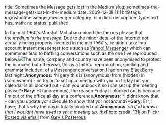 title: Sometimes the Message gets lost in the Medium 
slug: sometimes-the-message-gets-lost-in-the-medium
date: 2009-12-08 11:11:49
tags: im,instantmessenger,messenger
category: blog
link: 
description: 
type: text
has_math: no
status: published

In the mid 1960's Marshall McLuhan coined the famous phrase that the [*medium is the message*](https://en.wikipedia.org/wiki/The_medium_is_the_message "https://en.wikipedia.org/wiki/The_medium_is_the_message"). Due to the minor detail of the Internet not actually being properly invented in the mid 1960's, he didn't take into account instant messenger tools such as [Yahoo! Messenger](https://messenger.yahoo.com/ "https://messenger.yahoo.com/") which can sometimes lead to baffling conversations such as the one I've reproduced below.[![](https://farm4.static.flickr.com/3521/3855514193_33bc30bb65.jpg)](https://www.flickr.com/photos/knighthawk/3855514193/ "https://www.flickr.com/photos/knighthawk/3855514193/")The name, company and country have been anonymised to protect the innocent but otherwise, this is a faithful reproduction, spelling and grammar included, of a Messenger conversation I had on my BlackBerry last night.**Anonymous**: *hi gary this is (anonymous) from (hidden) in (somewhere) - im trying to set up a meetign with you on friday but yor calendar is all blocked out - can you unblock it so i can set up the meeting please?***Gary**: Hi (anonymous), the reason Friday is blocked out is because I'm out of the office all day at a conference.**Anonymous**: *i didnt know that - can you update yor schedule to show that yor not around?***Gary**: Err, I have; that's why the day is totally blocked out.**Anonymous**: *oh if id known that i wouldnt have tryed to set a meeting up. thx*Photo credit: [131j on Flickr](https://www.flickr.com/photos/knighthawk/3855514193/ "https://www.flickr.com/photos/knighthawk/3855514193/")  [Posted via email](https://posterous.com "https://posterous.com") from [Gary's Posterous](https://vicchi.posterous.com/sometimes-the-message-gets-lost-in-the-medium "https://vicchi.posterous.com/sometimes-the-message-gets-lost-in-the-medium") 

 

